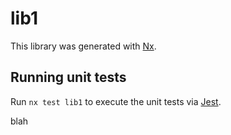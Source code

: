 # lib1

This library was generated with [Nx](https://nx.dev).

## Running unit tests

Run `nx test lib1` to execute the unit tests via [Jest](https://jestjs.io).

blah
